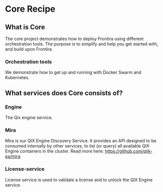 # Core Recipe

## What is Core

The core project demonstrates how to deploy Frontira using different orchestration tools. 
The purpose is to simplify and help you get started with, and build upon Frontira. 

### Orchestration tools

We demonstrate how to get up and running with Docker Swarm and Kubernetes.

## What services does Core consists of?

### Engine

The Qix engine service. 

### Mira

Mira is our QIX Engine Discovery Service. It provides an API designed to be consumed internally by other services, to list (or query) all available QIX Engine containers in the cluster. 
Read more here: https://github.com/qlik-ea/mira

### License-service
License service is used to validate a license and to unlock the QIX Engine service.